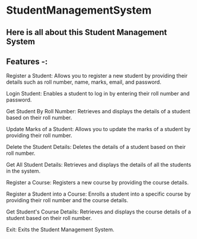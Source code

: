 # StudentManagementSystem 
## Here is all about this Student Management System 
## Features -:
Register a Student: Allows you to register a new student by providing their details such as roll number, name, marks, email, and password.

Login Student: Enables a student to log in by entering their roll number and password.

Get Student By Roll Number: Retrieves and displays the details of a student based on their roll number.

Update Marks of a Student: Allows you to update the marks of a student by providing their roll number.

Delete the Student Details: Deletes the details of a student based on their roll number.

Get All Student Details: Retrieves and displays the details of all the students in the system.

Register a Course: Registers a new course by providing the course details.

Register a Student into a Course: Enrolls a student into a specific course by providing their roll number and the course details.

Get Student's Course Details: Retrieves and displays the course details of a student based on their roll number.

Exit: Exits the Student Management System.
